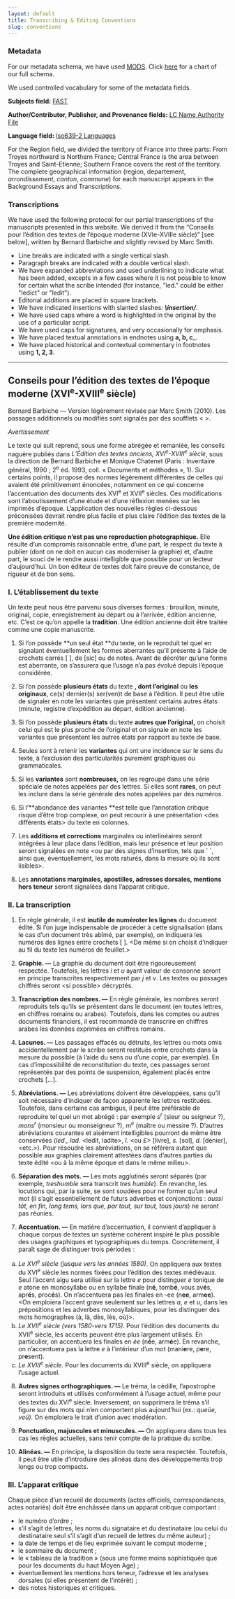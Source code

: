 ```yaml
---
layout: default
title: Transcribing & Editing Conventions
slug: conventions
---
```


### Metadata

For our metadata schema, we have used [MODS](http://www.loc.gov/standards/mods/). Click [here](https://paleography.library.utoronto.ca/sites/default/files/full_metadata_schema.png) for a chart of our full schema.

We used controlled vocabulary for some of the metadata fields.

**Subjects field:** [FAST](http://fast.oclc.org/searchfast/)

**Author/Contributor, Publisher, and Provenance fields:** [LC Name Authority File](http://id.loc.gov/search/?q=&q=)

**Language field:** [Iso639-2 Languages](http://id.loc.gov/vocabulary/iso639-2.html)

For the Region field, we divided the territory of France into three parts: From Troyes northward is Northern France; Central France is the area between Troyes and Saint-Etienne; Southern France covers the rest of the territory. The complete geographical information (region, departement, _arrondissement_, _canton_, _commune_) for each manuscript appears in the Background Essays and Transcriptions.

### Transcriptions

We have used the following protocol for our partial transcriptions of the manuscripts presented in this website. We derived it from the “Conseils pour l’édition des textes de l’époque moderne (XVIe-XVIIIe siècle)” [see below], written by Bernard Barbiche and slightly revised by Marc Smith.

- Line breaks are indicated with a single vertical slash.
- Paragraph breaks are indicated with a double vertical slash.
- We have expanded abbreviations and used underlining to indicate what has been added, excepts in a few cases where it is not possible to know for certain what the scribe intended (for instance, "led." could be either "ledict" or "ledit").
- Editorial additions are placed in square brackets.
- We have indicated insertions with slanted slashes: ___\insertion/___.
- We have used caps where a word is highlighted in the original by the use of a particular script.
- We have used caps for signatures, and very occasionally for emphasis.
- We have placed textual annotations in endnotes using __a, b, c___.
- We have placed historical and contextual commentary in footnotes using **1, 2, 3**.

<hr>

## Conseils pour l’édition des textes de l’époque moderne (XVI<sup>e</sup>-XVIII<sup>e</sup> siècle)

Bernard Barbiche — Version légèrement révisée par Marc Smith (2010). Les passages additionnels ou modifiés sont signalés par des soufflets < >.

_Avertissement_

Le texte qui suit reprend, sous une forme abrégée et remaniée, les conseils naguère publiés dans _L’Édition des textes anciens, XVI<sup>e</sup>-XVIII<sup>e</sup> siècle_, sous la direction de Bernard Barbiche et Monique Chatenet (Paris : Inventaire général, 1990 ; 2<sup>e</sup> éd. 1993, coll. « Docu­ments et méthodes », 1). Sur certains points, il propose des normes légèrement différentes de celles qui avaient été primitivement énoncées, notamment en ce qui concerne l’accen­tuation des documents des XVI<sup>e</sup> et XVII<sup>e</sup> siècles. Ces modifications sont l’aboutissement d’une étude et d’une réflexion menées sur les imprimés d’époque. L’application des nouvelles règles ci-dessous préconisées devrait rendre plus facile et plus claire l’édition des textes de la première modernité.

**Une édition critique n’est pas une reproduction photographique.** Elle résulte d’un compromis raisonnable entre, d’une part, le respect du texte à publier (dont on ne doit en aucun cas moderniser la graphie) et, d’autre part, le souci de le rendre aussi intelligible que possible pour un lecteur d’aujourd’hui. Un bon éditeur de textes doit faire preuve de constance, de rigueur et de bon sens.

### I. L’établissement du texte

Un texte peut nous être parvenu sous diverses formes : brouillon, minute, original, copie, enregistrement au départ ou à l’arrivée, édition ancienne, etc. C’est ce qu’on appelle la **tradition**. Une édition ancienne doit être traitée comme une copie manuscrite.

1. Si l’on possède **un seul état **du texte, on le reproduit tel quel en signalant éventuellement les formes aberrantes qu’il présente à l’aide de crochets carrés [ ], de [_sic_] ou de notes. Avant de décréter qu’une forme est aberrante, on s’assurera que l’usage n’a pas évolué depuis l’époque considérée.

1. Si l’on possède **plusieurs états** du texte **, dont l’original** ou **les originaux**, ce(s) dernier(s) ser(ven)t de base à l’édition. Il peut être utile de signaler en note les variantes que présentent certains autres états (minute, registre d’expédition au départ, édition ancienne).

1. Si l’on possède **plusieurs états** du texte **autres que l’original,** on choisit celui qui est le plus proche de l’original et on signale en note les variantes que présentent les autres états par rapport au texte de base.

1. Seules sont à retenir les **variantes** qui ont une incidence sur le sens du texte, à l’exclusion des particularités purement graphiques ou grammaticales.

1. Si les **variantes** sont **nombreuses,** on les regroupe dans une série spéciale de notes appelées par des lettres. Si elles sont **rares**, on peut les inclure dans la série générale des notes appelées par des numéros.

1. Si l’**abondance des variantes **est telle que l’annotation critique risque d’être trop complexe, on peut recourir à une présentation &lt;des différents états> du texte en colonnes.

7. Les **additions et corrections** marginales ou interlinéaires seront intégrées à leur place dans l’édition, mais leur présence et leur position seront signalées en note &lt;ou par des signes d’insertion, tels que ` ´, ainsi que, éventuellement, les mots raturés, dans la mesure où ils sont lisibles>.

8. Les **annotations marginales, apostilles, adresses dorsales, mentions hors teneur** seront signalées dans l’apparat critique.

### II. La transcription

1. En règle générale, il est **inutile de numéroter les lignes** du document édité. Si l’on juge indispensable de procéder à cette signalisation (dans le cas d’un document très abîmé, par exemple), on indiquera les numéros des lignes entre crochets [ ]. &lt;De même si on choisit d’indiquer au fil du texte les numéros de feuillet.>

2. **Graphie. —** La graphie du document doit être rigoureusement respectée. Toutefois, les lettres _i_ et _u_ ayant valeur de consonne seront en principe transcrites respectivement par _j_ et _v_. Les textes ou passages chiffrés seront &lt;si possible> décryptés.

3. **Transcription des nombres. —** En règle générale, les nombres seront reproduits tels qu’ils se présentent dans le document (en toutes lettres, en chiffres romains ou arabes). Toutefois, dans les comptes ou autres documents financiers, il est recommandé de transcrire en chiffres arabes les données exprimées en chiffres romains.

4. **Lacunes. —** Les passages effacés ou détruits, les lettres ou mots omis accidentellement par le scribe seront restitués entre crochets dans la mesure du possible (à l’aide du sens ou d’une copie, par exemple). En cas d’impossibilité de reconstitution du texte, ces passages seront représentés par des points de suspension, également placés entre crochets […].

5. **Abréviations. —** Les abréviations doivent être développées, sans qu’il soit nécessaire d’indiquer de façon apparente les lettres restituées. Toutefois, dans certains cas ambigus, il peut être préférable de reproduire tel quel un mot abrégé : par exemple _s<sup>r</sup>_ (sieur ou seigneur ?), _mons<sup>r</sup>_ (monsieur ou monseigneur ?), _m<sup>e</sup>_ (maître ou messire ?). D’autres abréviations courantes et aisément intelligibles pourront de même être conservées (_led., lad._ &lt;ledit, ladite>, _l._ &lt;ou £> [livre], _s._ [sol], _d._ [denier], &lt;etc.>). Pour résoudre les abréviations, on se référera autant que possible aux graphies clairement attestées dans d’autres parties du texte édité &lt;ou à la même époque et dans le même milieu>.

6. **Séparation des mots. —** Les mots agglutinés seront séparés (par exemple, _treshumble_ sera transcrit _tres humble_). En revanche, les locutions qui, par la suite, se sont soudées pour ne former qu’un seul mot (il s’agit essentiellement de futurs adverbes et conjonctions : _aussi tôt, en fin, long tems, lors que, par tout, sur tout, tous jours_) ne seront pas réunies.

7. **Accentuation. —** En matière d’accentuation, il convient d’appliquer à chaque corpus de textes un système cohérent inspiré le plus possible des usages graphiques et typographiques du temps. Concrètement, il paraît sage de distinguer trois périodes :

<ol type="a">
<li> <em>Le XVI<sup>e</sup> siècle (jusque vers les années 1580)</em>. On appliquera aux textes du XVI<sup>e</sup> siècle les normes fixées pour l’édition des textes médiévaux. Seul l’accent aigu sera utilisé sur la lettre <em>e</em> pour distinguer <em>e</em> tonique de <em>e</em> atone en monosyllabe ou en syllabe finale (n<strong>é</strong>, tomb<strong>é</strong>, vous av<strong>é</strong>s, apr<strong>é</strong>s, proc<strong>é</strong>s). On n’accentuera pas les finales en -ee (n<strong>ee</strong>, arm<strong>ee</strong>). &lt;On emploiera l’accent grave seulement sur les lettres <em>a</em>, <em>e</em> et <em>u</em>, dans les prépositions et les adverbes monosyllabiques, pour les distinguer des mots homographes (à, là, dès, lès, où)&gt;.</li>

<li> <em>Le XVII</em><em><sup>e</sup></em><em> siècle (vers 1580-vers 1715).</em> Pour l’édition des documents du XVII<sup>e</sup> siècle, les accents peuvent être plus largement utilisés. En particulier, on accentuera les finales en <em>ée</em> (n<strong>é</strong>e, arm<strong>é</strong>e). En revanche, on n’accentuera pas la lettre <em>e</em> à l’intérieur d’un mot (mani<strong>e</strong>re, p<strong>e</strong>re, pr<strong>e</strong>sent).</li>

<li> <em>Le XVIII<sup>e</sup> siècle.</em> Pour les documents du XVIII<sup>e</sup> siècle, on appliquera l’usage actuel.</li>
</ol>

8. **Autres signes orthographiques. —** Le tréma, la cédille, l’apostrophe seront introduits et utilisés conformément à l’usage actuel, même pour des textes du XVI<sup>e</sup> siècle. Inversement, on supprimera le tréma s’il figure sur des mots qui n’en comportent plus aujourd’hui (ex.: _queüe, veü)_. On emploiera le trait d’union avec modération.

9. **Ponctuation, majuscules et minuscules. —** On appliquera dans tous les cas les règles actuelles, sans tenir compte de la pratique du scribe.

10. **Alinéas. —** En principe, la disposition du texte sera respectée. Toutefois, il peut être utile d’introduire des alinéas dans des développements trop longs ou trop compacts.

### III. L’apparat critique

Chaque pièce d’un recueil de documents (actes officiels, correspondances, actes notariés) doit être enchâssée dans un apparat critique comportant :

- le numéro d’ordre ;
- s’il s’agit de lettres, les noms du signataire et du destinataire (ou celui du destinataire seul s’il s’agit d’un recueil de lettres du même auteur) ;
- la date de temps et de lieu exprimée suivant le comput moderne ;
- le sommaire du document ;
- le « tableau de la tradition » (sous une forme moins sophistiquée que pour les documents du haut Moyen Age) ;
- éventuellement les mentions hors teneur, l’adresse et les analyses dorsales (si elles présentent de l’intérêt) ;
- des notes historiques et critiques.
